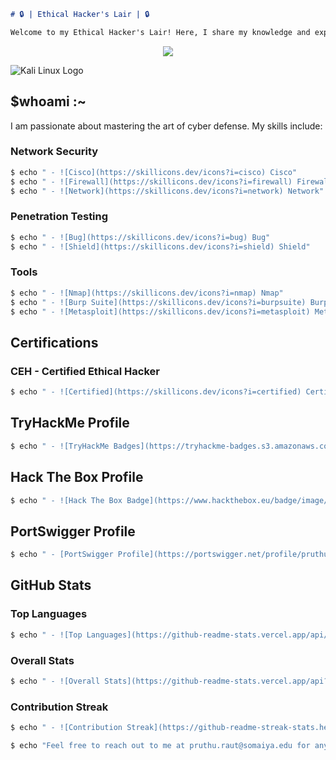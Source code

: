 

```markdown
# 🔒 | Ethical Hacker's Lair | 🔒

Welcome to my Ethical Hacker's Lair! Here, I share my knowledge and experience in the field of cybersecurity.
```
<p align="center">
<img src="https://readme-typing-svg.herokuapp.com?font=Poppins&weight=700&size=28&duration=4500&pause=1000&color=0E75B6&width=350&center=true&width=480&lines=<+cybersecurity+>+%3B+AI%2FML;<+AI/ML+%2F>">
</p>

![Kali Linux Logo](https://www.kali.org/images/404.png)

## $whoami :~
I am passionate about mastering the art of cyber defense. My skills include:

### Network Security
```bash
$ echo " - ![Cisco](https://skillicons.dev/icons?i=cisco) Cisco"
$ echo " - ![Firewall](https://skillicons.dev/icons?i=firewall) Firewall"
$ echo " - ![Network](https://skillicons.dev/icons?i=network) Network"
```

### Penetration Testing
```bash
$ echo " - ![Bug](https://skillicons.dev/icons?i=bug) Bug"
$ echo " - ![Shield](https://skillicons.dev/icons?i=shield) Shield"
```

### Tools
```bash
$ echo " - ![Nmap](https://skillicons.dev/icons?i=nmap) Nmap"
$ echo " - ![Burp Suite](https://skillicons.dev/icons?i=burpsuite) Burp Suite"
$ echo " - ![Metasploit](https://skillicons.dev/icons?i=metasploit) Metasploit"
```

## Certifications

### CEH - Certified Ethical Hacker
```bash
$ echo " - ![Certified](https://skillicons.dev/icons?i=certified) Certified"
```

## TryHackMe Profile
```bash
$ echo " - ![TryHackMe Badges](https://tryhackme-badges.s3.amazonaws.com/pruthuraut.png) TryHackMe Badges"
```

## Hack The Box Profile
```bash
$ echo " - ![Hack The Box Badge](https://www.hackthebox.eu/badge/image/12345) Hack The Box Badge"
```

## PortSwigger Profile
```bash
$ echo " - [PortSwigger Profile](https://portswigger.net/profile/pruthuraut)"
```

## GitHub Stats

### Top Languages
```bash
$ echo " - ![Top Languages](https://github-readme-stats.vercel.app/api/top-langs/?username=pruthuraut&layout=compact&theme=radical)"
```

### Overall Stats
```bash
$ echo " - ![Overall Stats](https://github-readme-stats.vercel.app/api?username=pruthuraut&show_icons=true&theme=radical)"
```

### Contribution Streak
```bash
$ echo " - ![Contribution Streak](https://github-readme-streak-stats.herokuapp.com/?user=pruthuraut&theme=radical)"
```

```bash
$ echo "Feel free to reach out to me at pruthu.raut@somaiya.edu for any questions or collaborations!"
```

